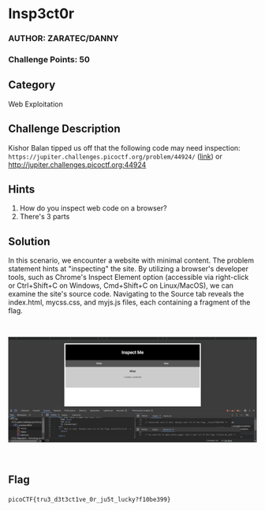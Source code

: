 # Insp3ct0r
### AUTHOR: ZARATEC/DANNY
### Challenge Points: 50

## Category
Web Exploitation

## Challenge Description
Kishor Balan tipped us off that the following code may need inspection: `https://jupiter.challenges.picoctf.org/problem/44924/` ([link](https://jupiter.challenges.picoctf.org/problem/44924/)) or http://jupiter.challenges.picoctf.org:44924
## Hints
1. How do you inspect web code on a browser?
2. There's 3 parts
## Solution
In this scenario, we encounter a website with minimal content. The problem statement hints at "inspecting" the site. By utilizing a browser's developer tools, such as Chrome's Inspect Element option (accessible via right-click or Ctrl+Shift+C on Windows, Cmd+Shift+C on Linux/MacOS), we can examine the site's source code. Navigating to the Source tab reveals the index.html, mycss.css, and myjs.js files, each containing a fragment of the flag.

<br>

![Screenshot](Screenshot.png)

<br>

## Flag
`picoCTF{tru3_d3t3ct1ve_0r_ju5t_lucky?f10be399}`